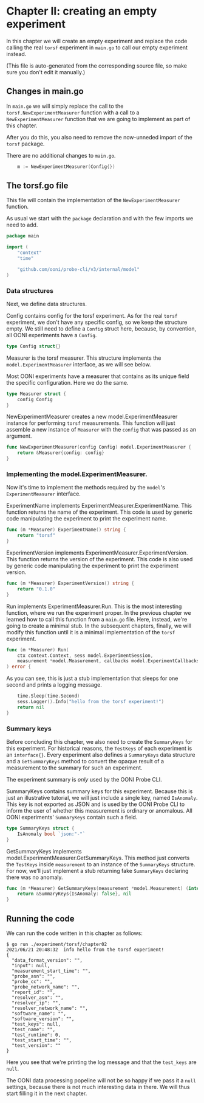 
# Chapter II: creating an empty experiment

In this chapter we will create an empty experiment and replace
the code calling the real `torsf` experiment in `main.go` to
call our empty experiment instead.

(This file is auto-generated from the corresponding source file,
so make sure you don't edit it manually.)

## Changes in main.go

In `main.go` we will simply replace the call to the
`torsf.NewExperimentMeasurer` function with a call to
a `NewExperimentMeasurer` function that we are going
to implement as part of this chapter.

After you do this, you also need to remove the now-unneded
import of the `torsf` package.

There are no additional changes to `main.go`.

```Go
	m := NewExperimentMeasurer(Config{})
```

## The torsf.go file

This file will contain the implementation of the
`NewExperimentMeasurer` function.

As usual we start with the `package` declaration and
with the few imports we need to add.

```Go
package main

import (
	"context"
	"time"

	"github.com/ooni/probe-cli/v3/internal/model"
)

```

### Data structures

Next, we define data structures.

Config contains config for the torsf experiment. As for the real
`torsf` experiment, we don't have any specific config, so we keep
the structure empty. We still need to define a `Config` struct
here, because, by convention, all OONI experiments have a `Config`.

```Go
type Config struct{}

```

Measurer is the torsf measurer. This structure implements the
`model.ExperimentMeasurer` interface, as we will see below.

Most OONI experiments have a measurer that contains as its unique
field the specific configuration. Here we do the same.

```Go
type Measurer struct {
	config Config
}

```
NewExperimentMeasurer creates a new model.ExperimentMeasurer
instance for performing `torsf` measurements. This function
will just assemble a new instance of `Measurer` with the `config`
that was passed as an argument.

```Go
func NewExperimentMeasurer(config Config) model.ExperimentMeasurer {
	return &Measurer{config: config}
}

```

### Implementing the model.ExperimentMeasurer.

Now it's time to implement the methods required by the `model`'s
`ExperimentMeasurer` interface.

ExperimentName implements ExperimentMeasurer.ExperimentName. This function
returns the name of the experiment. This code is used by generic code
manipulating the experiment to print the experiment name.

```Go
func (m *Measurer) ExperimentName() string {
	return "torsf"
}

```

ExperimentVersion implements ExperimentMeasurer.ExperimentVersion. This
function returns the version of the experiment. This code is also used by
generic code manipulating the experiment to print the experiment version.

```Go
func (m *Measurer) ExperimentVersion() string {
	return "0.1.0"
}

```

Run implements ExperimentMeasurer.Run. This is the most interesting
function, where we run the experiment proper. In the previous chapter
we learned how to call this function from a `main.go` file. Here,
instead, we're going to create a minimal stub. In the subsequent
chapters, finally, we will modify this function until it is a
minimal implementation of the `torsf` experiment.

```Go
func (m *Measurer) Run(
	ctx context.Context, sess model.ExperimentSession,
	measurement *model.Measurement, callbacks model.ExperimentCallbacks,
) error {
```
As you can see, this is just a stub implementation that sleeps
for one second and prints a logging message.

```Go
	time.Sleep(time.Second)
	sess.Logger().Info("hello from the torsf experiment!")
	return nil
}

```
### Summary keys

Before concluding this chapter, we also need to create the `SummaryKeys`
for this experiment. For historical reasons, the `TestKeys` of each
experiment is an `interface{}`. Every experiment also defines a `SummaryKeys`
data structure and a `GetSummaryKeys` method to convert the opaque
result of a measurement to the summary for such an experiment.

The experiment summary is *only* used by the OONI Probe CLI.

SummaryKeys contains summary keys for this experiment. Because this is
just an illustrative tutorial, we will just include a single key, named
`IsAnomaly`. This key is not exported as JSON and is used by the OONI
Probe CLI to inform the user of whether this measurement is ordinary or
anomalous. All OONI experiments' `SummaryKeys` contain such a field.

```Go
type SummaryKeys struct {
	IsAnomaly bool `json:"-"`
}

```

GetSummaryKeys implements model.ExperimentMeasurer.GetSummaryKeys. This
method just converts the `TestKeys` inside `measurement` to an instance of
the `SummaryKeys` structure. For now, we'll just implement a stub returning
fake `SummaryKeys` declaring there was no anomaly.

```Go
func (m *Measurer) GetSummaryKeys(measurement *model.Measurement) (interface{}, error) {
	return &SummaryKeys{IsAnomaly: false}, nil
}

```

## Running the code

We can run the code written in this chapter as follows:

```
$ go run ./experiment/torsf/chapter02
2021/06/21 20:48:32  info hello from the torsf experiment!
{
  "data_format_version": "",
  "input": null,
  "measurement_start_time": "",
  "probe_asn": "",
  "probe_cc": "",
  "probe_network_name": "",
  "report_id": "",
  "resolver_asn": "",
  "resolver_ip": "",
  "resolver_network_name": "",
  "software_name": "",
  "software_version": "",
  "test_keys": null,
  "test_name": "",
  "test_runtime": 0,
  "test_start_time": "",
  "test_version": ""
}
```

Here you see that we're printing the log message and
that the `test_keys` are `null`.

The OONI data processing popeline will not be so happy
if we pass it a `null` settings, because there is not
much interesting data in there. We will thus start filling
it in the next chapter.
